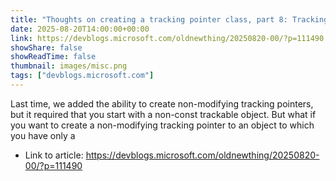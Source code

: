 ```yaml
---
title: "Thoughts on creating a tracking pointer class, part 8: Tracking const objects"
date: 2025-08-20T14:00:00+00:00
link: https://devblogs.microsoft.com/oldnewthing/20250820-00/?p=111490
showShare: false
showReadTime: false
thumbnail: images/misc.png
tags: ["devblogs.microsoft.com"]
---
```

Last time, we added the ability to create non-modifying tracking pointers, but it required that you start with a non-const trackable object. But what if you want to create a non-modifying tracking pointer to an object to which you have only a

- Link to article: https://devblogs.microsoft.com/oldnewthing/20250820-00/?p=111490